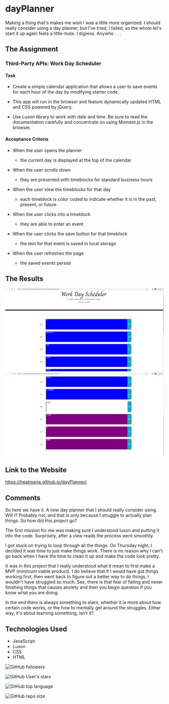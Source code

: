 # dayPlanner
Making a thing that's makes me wish I was a little more organized. I should really consider using a day planner, but I've tried, I failed, so the whole let's start it up again feels a little mute. I digress. Anywho . . . 

## The Assignment

### Third-Party APIs: Work Day Scheduler

#### Task

- Create a simple calendar application that allows a user to save events for each hour of the day by modifying starter code. 

- This app will run in the browser and feature dynamically updated HTML and CSS powered by jQuery.

- Use Luxon library to work with date and time. Be sure to read the documentation carefully and concentrate on using Moment.js in the browser.

#### Acceptance Criteria

- When the user opens the planner
    - the current day is displayed at the top of the calendar

- When the user scrolls down
    - they are presented with timeblocks for standard business hours

- When the user view the timeblocks for that day
    - each timeblock is color coded to indicate whether it is in the past, present, or future

- When the user clicks into a timeblock
    - they are able to enter an event

- When the user clicks the save button for that timeblock
    - the text for that event is saved in local storage

- When the user refreshes the page
    - the saved events persist

## The Results

<img src="./img/Capture.JPG">
<img src="./img/Capture2.JPG">


## Link to the Website 

https://heatmarie.github.io/dayPlanner/


## Comments 

So here we have it. A new day planner that I should really consider using. Will I? Probably not, and that is only because I struggle to actually plan things. So how did this project go? 

The first mission for me was making sure I understood luxon and putting it into the code. Surprisely, after a view reads the process went smoothly.  

I got stuck on trying to loop through all the things. On Thursday night, I decided it was time to just make things work. There is no reason why I can't go back when I have the time to clean it up and make the code look pretty. 

It was in this project that I really understood what it mean to first make a MVP (minimum viable product). I do believe that if I would have got things working first, then went back to figure out a better way to do things, I wouldn't have struggled so much. See, there is that fear of failing and never finishing things that causes anxiety and then you begin question if you know what you are doing. 

In the end there is always something to elarn, whether it is more about how certain code works, or the how to mentally get around the struggles. Either way, it's about learning something, isn't it? 

## Technologies Used 
- JavaScript
- Luxon
- CSS
- HTML


![GitHub followers](https://img.shields.io/github/followers/HeatMarie?color=%20%20%23c0640fb4&logo=Github&logoColor=%20%20%23c0640fb4&style=for-the-badge)

![GitHub User's stars](https://img.shields.io/github/stars/HeatMarie?color=%20%20%23c0640fb4&logo=github&logoColor=%20%20%23c0640fb4&style=for-the-badge)

![GitHub top language](https://img.shields.io/github/languages/top/HeatMarie/dayPlanner?color=%23c0640fb4&logo=github&logoColor=%23c0640fb4&style=for-the-badge)

![GitHub repo size](https://img.shields.io/github/repo-size/HeatMarie/dayPlanner?color=%23c0640fb4&logo=github&logoColor=%20%23c0640fb4&style=for-the-badge)

